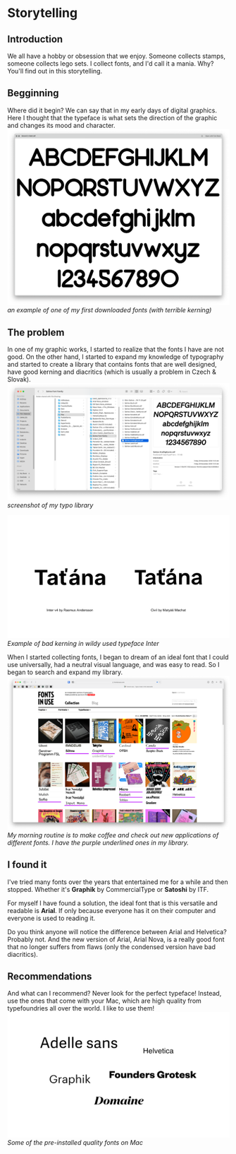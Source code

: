 # Storytelling

## Introduction
We all have a hobby or obsession that we enjoy. Someone collects stamps, someone collects lego sets. I collect fonts, and I'd call it a mania. Why? You'll find out in this storytelling.

## Begginning
Where did it begin? We can say that in my early days of digital graphics. Here I thought that the typeface is what sets the direction of the graphic and changes its mood and character.
![an example of one of my first downloaded fonts](images/firsttypeface.png)
*an example of one of my first downloaded fonts (with terrible kerning)*

## The problem
In one of my graphic works, I started to realize that the fonts I have are not good. On the other hand, I started to expand my knowledge of typography and started to create a library that contains fonts that are well designed, have good kerning and diacritics (which is usually a problem in Czech & Slovak).
![My library of good fonts](images/library.png)*screenshot of my typo library*

![Example of bad kerning in wildy used typeface Inter](images/badkerning.png)
*Example of bad kerning in wildy used typeface Inter*

When I started collecting fonts, I began to dream of an ideal font that I could use universally, had a neutral visual language, and was easy to read. So I began to search and expand my library.
![My library of good fonts](images/Fontsinuse.png)*My morning routine is to make coffee and check out new applications of different fonts. I have the purple underlined ones in my library.*

## I found it
I've tried many fonts over the years that entertained me for a while and then stopped. Whether it's **Graphik** by CommercialType or **Satoshi** by ITF.  

For myself I have found a solution, the ideal font that is this versatile and readable is **Arial**. If only because everyone has it on their computer and everyone is used to reading it.

Do you think anyone will notice the difference between Arial and Helvetica? Probably not. And the new version of Arial, Arial Nova, is a really good font that no longer suffers from flaws (only the condensed version have bad diacritics).

## Recommendations
And what can I recommend? Never look for the perfect typeface! Instead, use the ones that come with your Mac, which are high quality from typefoundries all over the world. I like to use them!
![My library of good fonts](images/macfonts.png)
*Some of the pre-installed quality fonts on Mac*